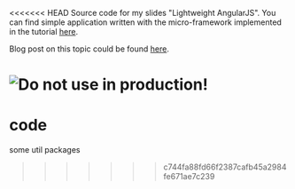 <<<<<<< HEAD
Source code for my slides "Lightweight AngularJS". You can find simple application written with the micro-framework implemented in the tutorial [here](https://mgechev.github.io/light-angularjs/).

Blog post on this topic could be found [here](http://blog.mgechev.com/2015/03/09/build-learn-your-own-light-lightweight-angularjs/).

![Do not use in production!](http://s15.postimg.org/51kgdu6ln/bart_simpson_generator.gif)
=======
# code
some util packages
>>>>>>> c744fa88fd66f2387cafb45a2984fe671ae7c239
